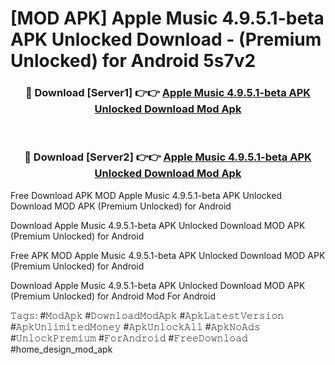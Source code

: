 # [MOD APK] Apple Music 4.9.5.1-beta APK Unlocked Download - (Premium Unlocked) for Android 5s7v2



<div align="center">
<h3>🔴 Download [Server1] 👉👉 <a href="https://momento.my/?title=Apple_Music_4.9.5.1-beta_APK_Unlocked_Download">Apple Music 4.9.5.1-beta APK Unlocked Download Mod Apk</a></h3><br>

<h3>🔴 Download [Server2] 👉👉 <a href="https://momento.my/?title=Apple_Music_4.9.5.1-beta_APK_Unlocked_Download">Apple Music 4.9.5.1-beta APK Unlocked Download Mod Apk</a></h3>
</div>



Free Download APK MOD Apple Music 4.9.5.1-beta APK Unlocked Download MOD APK (Premium Unlocked) for Android

Download Apple Music 4.9.5.1-beta APK Unlocked Download MOD APK (Premium Unlocked) for Android

Free APK MOD Apple Music 4.9.5.1-beta APK Unlocked Download MOD APK (Premium Unlocked) for Android

Download Apple Music 4.9.5.1-beta APK Unlocked Download MOD APK (Premium Unlocked) for Android Mod For Android

𝚃𝚊𝚐𝚜: #𝙼𝚘𝚍𝙰𝚙𝚔 #𝙳𝚘𝚠𝚗𝚕𝚘𝚊𝚍𝙼𝚘𝚍𝙰𝚙𝚔 #𝙰𝚙𝚔𝙻𝚊𝚝𝚎𝚜𝚝𝚅𝚎𝚛𝚜𝚒𝚘𝚗 #𝙰𝚙𝚔𝚄𝚗𝚕𝚒𝚖𝚒𝚝𝚎𝚍𝙼𝚘𝚗𝚎𝚢 #𝙰𝚙𝚔𝚄𝚗𝚕𝚘𝚌𝚔𝙰𝚕𝚕 #𝙰𝚙𝚔𝙽𝚘𝙰𝚍𝚜 #𝚄𝚗𝚕𝚘𝚌𝚔𝙿𝚛𝚎𝚖𝚒𝚞𝚖 #𝙵𝚘𝚛𝙰𝚗𝚍𝚛𝚘𝚒𝚍 #𝙵𝚛𝚎𝚎𝙳𝚘𝚠𝚗𝚕𝚘𝚊𝚍 #home_design_mod_apk
